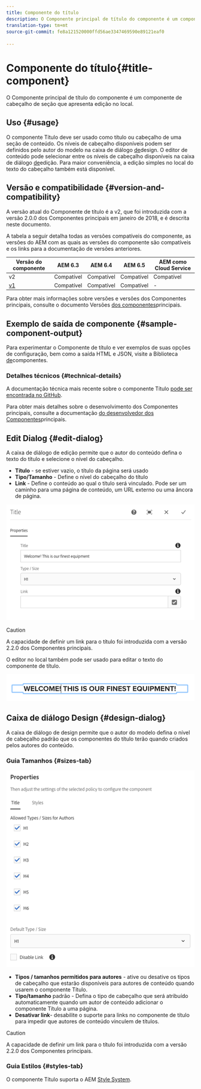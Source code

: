 ```yaml
---
title: Componente do título
description: O Componente principal de título do componente é um componente de cabeçalho de seção que apresenta edição no local.
translation-type: tm+mt
source-git-commit: fe8a121520000ffd56ae3347469590e89121eaf0

---
```



# Componente do título{#title-component}

O Componente principal de título do componente é um componente de cabeçalho de seção que apresenta edição no local.

## Uso {#usage}

O componente Título deve ser usado como título ou cabeçalho de uma seção de conteúdo. Os níveis de cabeçalho disponíveis podem ser definidos pelo autor do modelo na caixa de diálogo [de](#design-dialog)design. O editor de conteúdo pode selecionar entre os níveis de cabeçalho disponíveis na caixa de diálogo [de](#edit-dialog)edição. Para maior conveniência, a edição simples no local do texto do cabeçalho também está disponível.

## Versão e compatibilidade {#version-and-compatibility}

A versão atual do Componente de título é a v2, que foi introduzida com a versão 2.0.0 dos Componentes principais em janeiro de 2018, e é descrita neste documento.

A tabela a seguir detalha todas as versões compatíveis do componente, as versões do AEM com as quais as versões do componente são compatíveis e os links para a documentação de versões anteriores.

| Versão do componente | AEM 6.3 | AEM 6.4 | AEM 6.5 | AEM como Cloud Service |
|---|---|---|---|---|
| v2 | Compatível | Compatível | Compatível | Compatível |
| [v1](v1/title-v1.md) | Compatível | Compatível | Compatível | - |

Para obter mais informações sobre versões e versões dos Componentes principais, consulte o documento Versões [dos componentes](/help/versions.md)principais.

## Exemplo de saída de componente {#sample-component-output}

Para experimentar o Componente de título e ver exemplos de suas opções de configuração, bem como a saída HTML e JSON, visite a Biblioteca [de](https://adobe.com/go/aem_cmp_library_title)componentes.

### Detalhes técnicos {#technical-details}

A documentação técnica mais recente sobre o componente Título [pode ser encontrada no GitHub](https://adobe.com/go/aem_cmp_tech_title_v2).

Para obter mais detalhes sobre o desenvolvimento dos Componentes principais, consulte a documentação [do desenvolvedor dos Componentes](/help/developing/overview.md)principais.

## Edit Dialog {#edit-dialog}

A caixa de diálogo de edição permite que o autor do conteúdo defina o texto do título e selecione o nível do cabeçalho.

* **Título** - se estiver vazio, o título da página será usado
* **Tipo/Tamanho** - Define o nível do cabeçalho do título
* **Link** - Define o conteúdo ao qual o título será vinculado. Pode ser um caminho para uma página de conteúdo, um URL externo ou uma âncora de página.

![](/help/assets/screenshot_2018-10-19at110055.png)

>[!CAUTION]
>
>A capacidade de definir um link para o título foi introduzida com a versão 2.2.0 dos Componentes principais.

O editor no local também pode ser usado para editar o texto do componente de título.

![](/help/assets/chlimage_1-37.png)

## Caixa de diálogo Design {#design-dialog}

A caixa de diálogo de design permite que o autor do modelo defina o nível de cabeçalho padrão que os componentes do título terão quando criados pelos autores do conteúdo.

### Guia Tamanhos {#sizes-tab}

![](/help/assets/screenshot_2018-10-19at110120.png)

* **Tipos / tamanhos permitidos para autores** - ative ou desative os tipos de cabeçalho que estarão disponíveis para autores de conteúdo quando usarem o componente Título.
* **Tipo/tamanho** padrão - Defina o tipo de cabeçalho que será atribuído automaticamente quando um autor de conteúdo adicionar o componente Título a uma página.
* **Desativar link**- desabilite o suporte para links no componente de título para impedir que autores de conteúdo vinculem de títulos.

>[!CAUTION]
>
>A capacidade de definir um link para o título foi introduzida com a versão 2.2.0 dos Componentes principais.

### Guia Estilos {#styles-tab}

O componente Título suporta o AEM [Style System](/help/get-started/authoring.md#component-styling).
